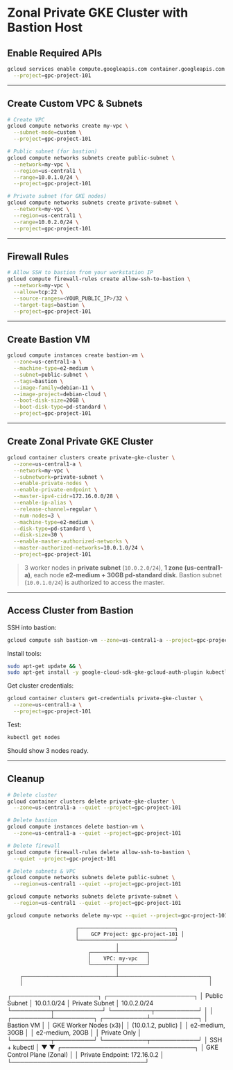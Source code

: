 # Zonal Private GKE Cluster with Bastion Host

## Enable Required APIs

```bash
gcloud services enable compute.googleapis.com container.googleapis.com \
  --project=gpc-project-101
```

---

## Create Custom VPC & Subnets

```bash
# Create VPC
gcloud compute networks create my-vpc \
  --subnet-mode=custom \
  --project=gpc-project-101

# Public subnet (for bastion)
gcloud compute networks subnets create public-subnet \
  --network=my-vpc \
  --region=us-central1 \
  --range=10.0.1.0/24 \
  --project=gpc-project-101

# Private subnet (for GKE nodes)
gcloud compute networks subnets create private-subnet \
  --network=my-vpc \
  --region=us-central1 \
  --range=10.0.2.0/24 \
  --project=gpc-project-101
```

---

## Firewall Rules

```bash
# Allow SSH to bastion from your workstation IP
gcloud compute firewall-rules create allow-ssh-to-bastion \
  --network=my-vpc \
  --allow=tcp:22 \
  --source-ranges=<YOUR_PUBLIC_IP>/32 \
  --target-tags=bastion \
  --project=gpc-project-101
```

---

## Create Bastion VM

```bash
gcloud compute instances create bastion-vm \
  --zone=us-central1-a \
  --machine-type=e2-medium \
  --subnet=public-subnet \
  --tags=bastion \
  --image-family=debian-11 \
  --image-project=debian-cloud \
  --boot-disk-size=20GB \
  --boot-disk-type=pd-standard \
  --project=gpc-project-101
```

---

## Create Zonal Private GKE Cluster

```bash
gcloud container clusters create private-gke-cluster \
  --zone=us-central1-a \
  --network=my-vpc \
  --subnetwork=private-subnet \
  --enable-private-nodes \
  --enable-private-endpoint \
  --master-ipv4-cidr=172.16.0.0/28 \
  --enable-ip-alias \
  --release-channel=regular \
  --num-nodes=3 \
  --machine-type=e2-medium \
  --disk-type=pd-standard \
  --disk-size=30 \
  --enable-master-authorized-networks \
  --master-authorized-networks=10.0.1.0/24 \
  --project=gpc-project-101
```

> 3 worker nodes in **private subnet** (`10.0.2.0/24`), **1 zone (us-central1-a)**, each node **e2-medium + 30GB pd-standard disk**.
> Bastion subnet (`10.0.1.0/24`) is authorized to access the master.

---

## Access Cluster from Bastion

SSH into bastion:

```bash
gcloud compute ssh bastion-vm --zone=us-central1-a --project=gpc-project-101
```

Install tools:

```bash
sudo apt-get update && \
sudo apt-get install -y google-cloud-sdk-gke-gcloud-auth-plugin kubectl
```

Get cluster credentials:

```bash
gcloud container clusters get-credentials private-gke-cluster \
  --zone=us-central1-a \
  --project=gpc-project-101
```

Test:

```bash
kubectl get nodes
```

Should show 3 nodes ready.

---

## Cleanup

```bash
# Delete cluster
gcloud container clusters delete private-gke-cluster \
  --zone=us-central1-a --quiet --project=gpc-project-101

# Delete bastion
gcloud compute instances delete bastion-vm \
  --zone=us-central1-a --quiet --project=gpc-project-101

# Delete firewall
gcloud compute firewall-rules delete allow-ssh-to-bastion \
  --quiet --project=gpc-project-101

# Delete subnets & VPC
gcloud compute networks subnets delete public-subnet \
  --region=us-central1 --quiet --project=gpc-project-101

gcloud compute networks subnets delete private-subnet \
  --region=us-central1 --quiet --project=gpc-project-101

gcloud compute networks delete my-vpc --quiet --project=gpc-project-101
```

                          ┌───────────────────────────────┐
                          │    GCP Project: gpc-project-101 │
                          └───────────────────────────────┘
                                       │
                              ┌────────┴─────────┐
                              │    VPC: my-vpc   │
                              └────────┬─────────┘
                                       │
        ┌──────────────────────────────┴─────────────────────────────┐
        │                                                            │
┌────────────────────┐                                    ┌────────────────────┐
│ Public Subnet       │ 10.0.1.0/24                       │ Private Subnet      │ 10.0.2.0/24
└─────────┬───────────┘                                    └─────────┬──────────┘
          │                                                          │
┌─────────┴─────────┐                                     ┌──────────┴───────────┐
│ Bastion VM         │                                     │ GKE Worker Nodes (x3)│
│ (10.0.1.2, public) │                                     │ e2-medium, 30GB       │
│ e2-medium, 20GB    │                                     │ Private Only          │
└─────────┬─────────┘                                     └──────────┬───────────┘
          │ SSH + kubectl                                         │
          ▼                                                          ▼
                         ┌───────────────────────────────┐
                         │ GKE Control Plane (Zonal)     │
                         │ Private Endpoint: 172.16.0.2 │
                         └───────────────────────────────┘

